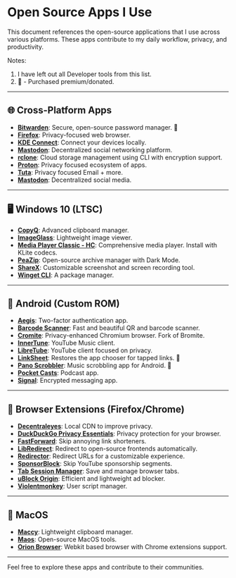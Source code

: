 # Open Source Apps I Use

This document references the open-source applications that I use across various platforms. These apps contribute to my daily workflow, privacy, and productivity.

Notes: 
1. I have left out all Developer tools from this list. 
2. 💖 -  Purchased premium/donated. 

---

## 🌐 Cross-Platform Apps

- [**Bitwarden**](https://bitwarden.com): Secure, open-source password manager. 💖
- [**Firefox**](https://www.mozilla.org/firefox): Privacy-focused web browser.
- [**KDE Connect**](https://kdeconnect.kde.org): Connect your devices locally.
- [**Mastodon**](https://joinmastodon.org): Decentralized social networking platform.
- [**rclone**](https://rclone.org): Cloud storage management using CLI with encryption support.
- [**Proton**](https://proton.me/): Privacy focused ecosystem of apps.
- [**Tuta**](https://tuta.com): Privacy focused Email + more.
- [**Mastodon**](https://joinmastodon.org/): Decentralized social media.

---

## 🖥️ Windows 10 (LTSC)

- [**CopyQ**](https://hluk.github.io/CopyQ): Advanced clipboard manager.
- [**ImageGlass**](https://github.com/d2phap/ImageGlass): Lightweight image viewer.
- [**Media Player Classic - HC**](https://github.com/clsid2/mpc-hc): Comprehensive media player. Install with KLite codecs.
- [**PeaZip**](https://github.com/peazip/PeaZip): Open-source archive manager with Dark Mode.
- [**ShareX**](https://github.com/ShareX/ShareX): Customizable screenshot and screen recording tool.
- [**Winget CLI**](https://github.com/microsoft/winget-cli): A package manager.

---

## 📱 Android (Custom ROM)

- [**Aegis**](https://getaegis.app): Two-factor authentication app.
- [**Barcode Scanner**](https://gitlab.com/Atharok/BarcodeScanner): Fast and beautiful QR and barcode scanner.
- [**Cromite**](https://github.com/uazo/cromite): Privacy-enhanced Chromium browser. Fork of Bromite.
- [**InnerTune**](https://github.com/z-huang/InnerTune): YouTube Music client.
- [**LibreTube**](https://github.com/libre-tube/LibreTube): YouTube client focused on privacy.
- [**LinkSheet**](https://github.com/LinkSheet/LinkSheet): Restores the app chooser for tapped links. 💖
- [**Pano Scrobbler**](https://github.com/kawaiiDango/pano-scrobbler): Music scrobbling app for Android. 💖
- [**Pocket Casts**](https://github.com/Automattic/pocket-casts-android): Podcast app.
- [**Signal**](https://signal.org): Encrypted messaging app.

---

## 🔗 Browser Extensions (Firefox/Chrome)

- [**Decentraleyes**](https://decentraleyes.org): Local CDN to improve privacy.
- [**DuckDuckGo Privacy Essentials**](https://github.com/duckduckgo/duckduckgo-privacy-extension): Privacy protection for your browser.
- [**FastForward**](https://github.com/FastForwardTeam/FastForward): Skip annoying link shorteners.
- [**LibRedirect**](https://libredirect.github.io): Redirect to open-source frontends automatically.
- [**Redirector**](https://einaregilsson.com/redirector/): Redirect URLs for a customizable experience.
- [**SponsorBlock**](https://github.com/ajayyy/SponsorBlock): Skip YouTube sponsorship segments.
- [**Tab Session Manager**](https://tab-session-manager.github.io): Save and manage browser tabs.
- [**uBlock Origin**](https://github.com/gorhill/uBlock): Efficient and lightweight ad blocker.
- [**Violentmonkey**](https://github.com/violentmonkey/violentmonkey): User script manager.

---

## 🍎 MacOS

- [**Maccy**](https://github.com/p0deje/Maccy): Lightweight clipboard manager.
- [**Maos**](https://github.com/zenangst/maos): Open-source MacOS tools.
- [**Orion Browser**](https://browser.kagi.com): Webkit based browser with Chrome extensions support.

---

Feel free to explore these apps and contribute to their communities.
